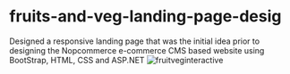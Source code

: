 # fruits-and-veg-landing-page-desig
Designed a responsive landing page that was the initial idea prior to designing the Nopcommerce e-commerce CMS based website using BootStrap, HTML, CSS and ASP.NET
![fruitveginteractive](https://cloud.githubusercontent.com/assets/5529538/26788301/69dc304a-4a2a-11e7-90a5-6a0d59691fa4.jpg)
